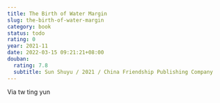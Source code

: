 ```yaml
---
title: The Birth of Water Margin
slug: the-birth-of-water-margin
category: book
status: todo
rating: 0
year: 2021-11
date: 2022-03-15 09:21:21+08:00
douban:
  rating: 7.8
  subtitle: Sun Shuyu / 2021 / China Friendship Publishing Company
---
```


Via tw ting yun

